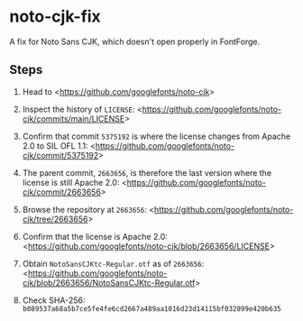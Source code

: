 # noto-cjk-fix

A fix for Noto Sans CJK, which doesn't open properly in FontForge.


## Steps

1. Head to <<https://github.com/googlefonts/noto-cjk>>

2. Inspect the history of `LICENSE`:
   <<https://github.com/googlefonts/noto-cjk/commits/main/LICENSE>>

3. Confirm that commit `5375192` is where the license changes
   from Apache 2.0 to SIL OFL 1.1:
   <<https://github.com/googlefonts/noto-cjk/commit/5375192>>

4. The parent commit, `2663656`, is therefore the last version
   where the license is still Apache 2.0:
   <<https://github.com/googlefonts/noto-cjk/commit/2663656>>

5. Browse the repository at `2663656`:
   <<https://github.com/googlefonts/noto-cjk/tree/2663656>>

6. Confirm that the license is Apache 2.0:
   <<https://github.com/googlefonts/noto-cjk/blob/2663656/LICENSE>>

7. Obtain `NotoSansCJKtc-Regular.otf` as of `2663656`:
   <<https://github.com/googlefonts/noto-cjk/blob/2663656/NotoSansCJKtc-Regular.otf>>

8. Check SHA-256:
   `b089537a68a5b7ce5fe4fe6cd2667a489aa1016d23d14115bf032899e420b635`
